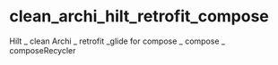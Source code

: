 # clean_archi_hilt_retrofit_compose
Hilt _ clean Archi _ retrofit _glide for compose _ compose _ composeRecycler

